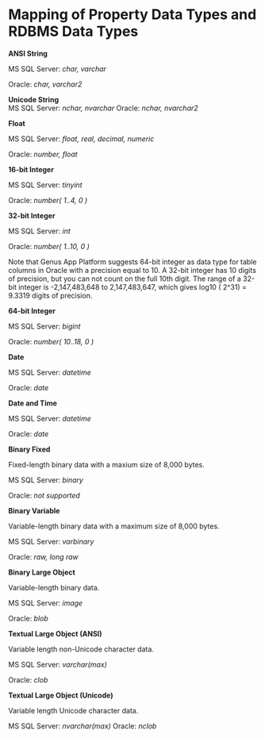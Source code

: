 # Mapping of Property Data Types and RDBMS Data Types

**ANSI String**

MS SQL Server: *char, varchar*

Oracle: *char, varchar2*

**Unicode String**  
MS SQL Server: *nchar, nvarchar*
Oracle: *nchar, nvarchar2*

**Float**

MS SQL Server: *float, real, decimal, numeric*

Oracle: *number, float*

**16-bit Integer**

MS SQL Server: *tinyint*

Oracle: *number( 1..4, 0 )*

**32-bit Integer**

MS SQL Server: *int*

Oracle: *number( 1..10, 0 )*

Note that Genus App Platform suggests 64-bit integer as data type for table columns in Oracle with a precision equal to 10\. A 32-bit integer has 10 digits of precision, but you can not count on the full 10th digit. The range of a 32-bit integer is -2,147,483,648 to 2,147,483,647, which gives log10 ( 2^31) = 9.3319 digits of precision.

**64-bit Integer**

MS SQL Server: *bigint*

Oracle: *number( 10..18, 0 )*

**Date**

MS SQL Server: *datetime*

Oracle: *date*

**Date and Time**

MS SQL Server: *datetime*

Oracle: *date*

**Binary Fixed**

Fixed-length binary data with a maxium size of 8,000 bytes.

MS SQL Server: *binary*

Oracle: *not supported*

**Binary Variable**

Variable-length binary data with a maximum size of 8,000 bytes.

MS SQL Server: *varbinary*

Oracle: *raw, long raw*

**Binary Large Object**

Variable-length binary data.

MS SQL Server: *image*

Oracle: *blob*

**Textual Large Object (ANSI)**

Variable length non-Unicode character data.

MS SQL Server: *varchar(max)*

Oracle: *clob*

**Textual Large Object (Unicode)**

Variable length Unicode character data.  

MS SQL Server: *nvarchar(max)*
Oracle: *nclob*